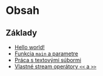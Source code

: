 # Obsah

## Základy

* [Hello world!](/basics/hello-world.md)
* [Funkcia `main` a parametre](/basics/main.md)
* [Práca s textovými súbormi](/basics/text_files.md)
* [Vlastné stream operátory `<<` a `>>`](/basics/stream_operators.md)
